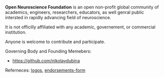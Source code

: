 **Open Neuroscience Foundation** is an open non-profit global community of academics, engineers, researchers, educators, as well genral public intersted in rapidly advancing field of neuroscience.

It is not officilly affiliated with any academic, governement, or commercial institution.

Anyone is welcome to contribute and participate.

Governing Body and Founding Memebers:
- https://github.com/nikolaydubina

Referneces: [logos](https://github.com/open-neuroscience-foundation/.github/tree/main/logo), [endorsements-form](https://forms.gle/oQTnTFbpuEVr9dVR9)
